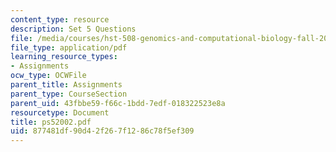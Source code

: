 ```yaml
---
content_type: resource
description: Set 5 Questions
file: /media/courses/hst-508-genomics-and-computational-biology-fall-2002/877481df90d42f267f1286c78f5ef309_ps52002.pdf
file_type: application/pdf
learning_resource_types:
- Assignments
ocw_type: OCWFile
parent_title: Assignments
parent_type: CourseSection
parent_uid: 43fbbe59-f66c-1bdd-7edf-018322523e8a
resourcetype: Document
title: ps52002.pdf
uid: 877481df-90d4-2f26-7f12-86c78f5ef309
---
```

